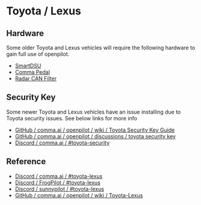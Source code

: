# Toyota / Lexus

## Hardware

Some older Toyota and Lexus vehicles will require the following hardware to gain full use of openpilot.

* [SmartDSU](../hardware/sdsu.md)
* [Comma Pedal](../hardware/pedal.md)
* [Radar CAN Filter](../hardware/radar-can-filter.md)

## Security Key

Some newer Toyota and Lexus vehicles have an issue installing due to Toyota security issues. See below links for more info

* [GitHub / comma.ai / openpilot / wiki / Toyota Security Key Guide](https://github.com/commaai/openpilot/wiki/Toyota-Security-Key-Guide)
* [GitHub / comma.ai / openpilot / discussions / toyota security key](https://github.com/commaai/openpilot/discussions/19932)
* [Discord / comma.ai / #toyota-security](https://discord.com/channels/469524606043160576/905950538816978974)

## Reference

* [Discord / comma.ai / #toyota-lexus ](https://discord.com/channels/469524606043160576/524327905937850394)
* [Discord / FrogPilot / #toyota-lexus](https://discord.com/channels/469524606043160576/524327905937850394)
* [Discord / sunnypilot / #toyota-lexus](https://discord.com/channels/880416502577266699/888960325485998131)
* [GitHub / comma.ai / openpilot / wiki / Toyota-Lexus](https://github.com/commaai/openpilot/wiki/Toyota-Lexus)

